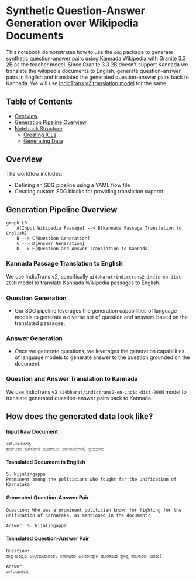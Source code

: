 # Synthetic Question-Answer Generation over Wikipedia Documents

This notebook demonstrates how to use the `sdg` package to generate synthetic question-answer pairs using Kannada Wikipedia with Granite 3.3 2B as the teacher model. Since Granite 3.3 2B doesn't support Kannada we translate the wikipedia documents to English, generate question-answer pairs in English and translated the generated question-answer pairs back to Kannada. We will use [IndicTrans v2 translation model](https://github.com/AI4Bharat/IndicTrans2/tree/main/huggingface_interface) for the same. 

## Table of Contents
- [Overview](#overview)
- [Generation Pipeline Overview](#generation-pipeline-overview)
- [Notebook Structure](#notebook-structure)
  - [Creating ICLs](#creating-icls)
  - [Generating Data](#generating-data)

## Overview

The workflow includes:

- Defining an SDG pipeline using a YAML flow file
- Creating custom SDG blocks for providing translation supprot

## Generation Pipeline Overview

```mermaid
graph LR
    A[Input Wikipedia Passage] --> B[Kannada Passage Translation to English]
    B --> C[Question Generation]
    C --> D[Answer Generation]
    D --> E[Question and Answer Translation to Kannada]
```

### Kannada Passage Translation to English
We use IndicTrans v2, specifically `ai4bharat/indictrans2-indic-en-dist-200M` model to translate Kannada Wikipedia passages to English.

### Question Generation

* Our SDG pipeline leverages the generation capabilities of language models to generate a diverse set of question and answers based on the translated passages.

### Answer Generation

* Once we generate questions, we leverages the generation capabilities of language models to generate answer to the question grounded on the document.

### Question and Answer Translation to Kannada
We use IndicTrans v2 `ai4bharat/indictrans2-en-indic-dist-200M` model to translate generated question-answer pairs back to Kannada.

## How does the generated data look like?

#### Input Raw Document
```text
ಎಸ್.ನಿಜಲಿಂಗಪ್ಪ
ಕರ್ನಾಟಕದ ಏಕೀಕರಣಕ್ಕೆ ಹೋರಾಡಿದ ರಾಜಕಾರಣಿಗಳಲ್ಲಿ ಪ್ರಮುಖರು
```

#### Translated Document in English
```text
S. Nijalingappa
Prominent among the politicians who fought for the unification of Karnataka
```

#### Generated Question-Answer Pair
```text
Question: Who was a prominent politician known for fighting for the unification of Karnataka, as mentioned in the document?

Answer: S. Nijalingappa
```

#### Translated Question-Answer Pair
```text
Question: 
ಡಾಕ್ಯುಮೆಂಟ್ನಲ್ಲಿ ಉಲ್ಲೇಖಿಸಿರುವಂತೆ, ಕರ್ನಾಟಕದ ಏಕೀಕರಣಕ್ಕಾಗಿ ಹೋರಾಡಿದ ಪ್ರಸಿದ್ಧ ರಾಜಕಾರಣಿ ಯಾರು?

Answer:
ಎಸ್.ನಿಜಲಿಂಪ್ಪ
```

